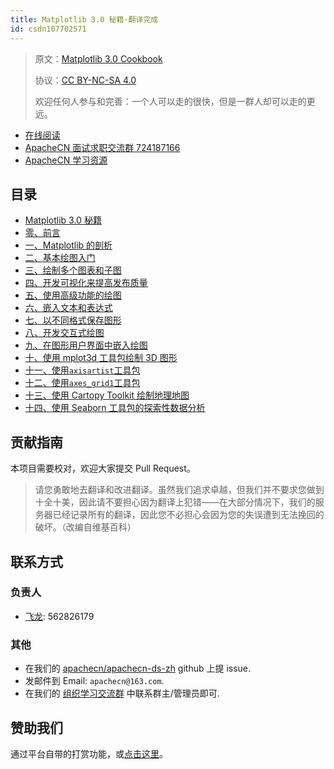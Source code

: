 ```yaml
---
title: Matplotlib 3.0 秘籍·翻译完成
id: csdn107702571
---
```


> 原文：[Matplotlib 3.0 Cookbook](https://b-ok.global/book/3632839/80c071)
> 
> 协议：[CC BY-NC-SA 4.0](http://creativecommons.org/licenses/by-nc-sa/4.0/)
> 
> 欢迎任何人参与和完善：一个人可以走的很快，但是一群人却可以走的更远。

*   [在线阅读](https://ds.apachecn.org/)
*   [ApacheCN 面试求职交流群 724187166](https://jq.qq.com/?_wv=1027&k=54ujcL3)
*   [ApacheCN 学习资源](http://www.apachecn.org/)

## 目录

*   [Matplotlib 3.0 秘籍](https://github.com/apachecn/apachecn-ds-zh/blob/master/docs/matplotlib-30-cookbook/README.md)
*   [零、前言](https://github.com/apachecn/apachecn-ds-zh/blob/master/docs/matplotlib-30-cookbook/0.md)
*   [一、Matplotlib 的剖析](https://github.com/apachecn/apachecn-ds-zh/blob/master/docs/matplotlib-30-cookbook/1.md)
*   [二、基本绘图入门](https://github.com/apachecn/apachecn-ds-zh/blob/master/docs/matplotlib-30-cookbook/2.md)
*   [三、绘制多个图表和子图](https://github.com/apachecn/apachecn-ds-zh/blob/master/docs/matplotlib-30-cookbook/3.md)
*   [四、开发可视化来提高发布质量](https://github.com/apachecn/apachecn-ds-zh/blob/master/docs/matplotlib-30-cookbook/4.md)
*   [五、使用高级功能的绘图](https://github.com/apachecn/apachecn-ds-zh/blob/master/docs/matplotlib-30-cookbook/5.md)
*   [六、嵌入文本和表达式](https://github.com/apachecn/apachecn-ds-zh/blob/master/docs/matplotlib-30-cookbook/6.md)
*   [七、以不同格式保存图形](https://github.com/apachecn/apachecn-ds-zh/blob/master/docs/matplotlib-30-cookbook/7.md)
*   [八、开发交互式绘图](https://github.com/apachecn/apachecn-ds-zh/blob/master/docs/matplotlib-30-cookbook/8.md)
*   [九、在图形用户界面中嵌入绘图](https://github.com/apachecn/apachecn-ds-zh/blob/master/docs/matplotlib-30-cookbook/9.md)
*   [十、使用 mplot3d 工具包绘制 3D 图形](https://github.com/apachecn/apachecn-ds-zh/blob/master/docs/matplotlib-30-cookbook/10.md)
*   [十一、使用`axisartist`工具包](https://github.com/apachecn/apachecn-ds-zh/blob/master/docs/matplotlib-30-cookbook/11.md)
*   [十二、使用`axes_grid1`工具包](https://github.com/apachecn/apachecn-ds-zh/blob/master/docs/matplotlib-30-cookbook/12.md)
*   [十三、使用 Cartopy Toolkit 绘制地理地图](https://github.com/apachecn/apachecn-ds-zh/blob/master/docs/matplotlib-30-cookbook/13.md)
*   [十四、使用 Seaborn 工具包的探索性数据分析](https://github.com/apachecn/apachecn-ds-zh/blob/master/docs/matplotlib-30-cookbook/14.md)

## 贡献指南

本项目需要校对，欢迎大家提交 Pull Request。

> 请您勇敢地去翻译和改进翻译。虽然我们追求卓越，但我们并不要求您做到十全十美，因此请不要担心因为翻译上犯错——在大部分情况下，我们的服务器已经记录所有的翻译，因此您不必担心会因为您的失误遭到无法挽回的破坏。（改编自维基百科）

## 联系方式

### 负责人

*   [飞龙](https://github.com/wizardforcel): 562826179

### 其他

*   在我们的 [apachecn/apachecn-ds-zh](https://github.com/apachecn/apachecn-ds-zh) github 上提 issue.
*   发邮件到 Email: `apachecn@163.com`.
*   在我们的 [组织学习交流群](http://www.apachecn.org/organization/348.html) 中联系群主/管理员即可.

## 赞助我们

通过平台自带的打赏功能，或[点击这里](https://imgconvert.csdnimg.cn/aHR0cDovL2hvbWUuYXBhY2hlY24ub3JnL2ltZy9hYm91dC9kb25hdGUuanBn?x-oss-process=image/format,png)。